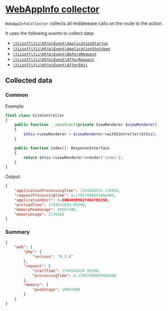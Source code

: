 # [WebAppInfo collector](./../../../../src/Collector/Web/WebAppInfoCollector.php)

`WebAppInfoCollector` collects all middleware calls on the route to the action.

It uses the following events to collect data: 
- [`\Yiisoft\Yii\Http\Event\ApplicationStartup`](https://github.com/yiisoft/yii-http/blob/master/src/Event/ApplicationStartup.php)
- [`\Yiisoft\Yii\Http\Event\ApplicationShutdown`](https://github.com/yiisoft/yii-http/blob/master/src/Event/ApplicationShutdown.php)
- [`\Yiisoft\Yii\Http\Event\BeforeRequest`](https://github.com/yiisoft/yii-http/blob/master/src/Event/BeforeRequest.php)
- [`\Yiisoft\Yii\Http\Event\AfterRequest`](https://github.com/yiisoft/yii-http/blob/master/src/Event/AfterRequest.php)
- [`\Yiisoft\Yii\Http\Event\AfterEmit`](https://github.com/yiisoft/yii-http/blob/master/src/Event/AfterEmit.php)

## Collected data

### Common

Example:

```php
final class SiteController
{
    public function __construct(private ViewRenderer $viewRenderer)
    {
        $this->viewRenderer = $viewRenderer->withController($this);
    }

    public function index(): ResponseInterface
    {
        return $this->viewRenderer->render('index');
    }
}
```

Output:

```json
{
    "applicationProcessingTime": 1704545635.136016,
    "requestProcessingTime": 0.17957496643066406,
    "applicationEmit": 0.00048089027404785156,
    "preloadTime": 1704545634.95596,
    "memoryPeakUsage": 10567480,
    "memoryUsage": 2170160
}
```

### Summary

```json
{
    "web": {
        "php": {
            "version": "8.2.8"
        },
        "request": {
            "startTime": 1704545634.95596,
            "processingTime": 0.17957496643066406
        },
        "memory": {
            "peakUsage": 10567480
        }
    }
}
```
